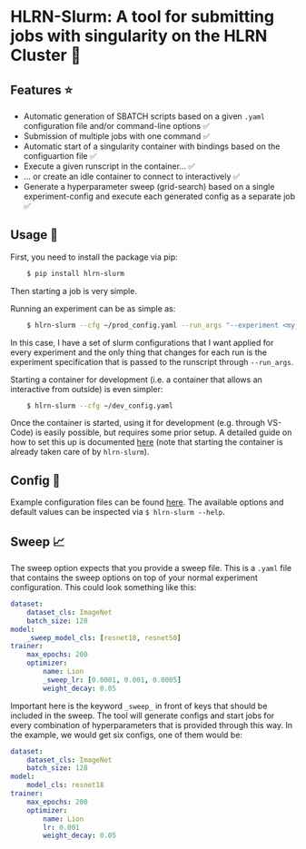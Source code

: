 # HLRN-Slurm: A tool for submitting jobs with singularity on the HLRN Cluster :hammer:



## Features :star:

- Automatic generation of SBATCH scripts based on a given `.yaml` configuration file and/or command-line options :white_check_mark:
- Submission of multiple jobs with one command :white_check_mark:
- Automatic start of a singularity container with bindings based on the configuartion file :white_check_mark:
- Execute a given runscript in the container... :white_check_mark:
- ... or create an idle container to connect to interactively :white_check_mark:
- Generate a hyperparameter sweep (grid-search) based on a single experiment-config and execute each generated config as a separate job :white_check_mark:


## Usage :rocket:
First, you need to install the package via pip:
```bash
    $ pip install hlrn-slurm
```


Then starting a job is very simple. 

Running an experiment can be as simple as:

```bash
    $ hlrn-slurm --cfg ~/prod_config.yaml --run_args "--experiment <my_experiment>"
```
In this case, I have a set of slurm configurations that I want applied for every experiment and the only thing that changes for each run is the experiment specification that is passed to the runscript through `--run_args`.

Starting a container for development (i.e. a container that allows an interactive from outside) is even simpler:

```bash
    $ hlrn-slurm --cfg ~/dev_config.yaml
```
Once the container is started, using it for development (e.g. through VS-Code) is easily possible, but requires some prior setup.
A detailed guide on how to set this up is documented [here](https://www.hlrn.de/doc/display/PUB/VS+Code) (note that starting the container is already taken care of by `hlrn-slurm`).

## Config :wrench:
Example configuration files can be found [here](./bin/example_configs/). 
The available options and default values can be inspected via `$ hlrn-slurm --help`.

## Sweep :chart_with_upwards_trend:
The sweep option expects that you provide a sweep file. This is a `.yaml` file that contains the sweep options on top of your normal experiment configuration. 
This could look something like this:
```yaml
dataset:
    dataset_cls: ImageNet
    batch_size: 128
model:
    _sweep_model_cls: [resnet18, resnet50]
trainer:
    max_epochs: 200 
    optimizer:
        name: Lion
        _sweep_lr: [0.0001, 0.001, 0.0005]
        weight_decay: 0.05
```
Important here is the keyword `_sweep_` in front of keys that should be included in the sweep. 
The tool will generate configs and start jobs for every combination of hyperparameters that is provided through this way.
In the example, we would get six configs, one of them would be:
```yaml
dataset:
    dataset_cls: ImageNet
    batch_size: 128
model:
    model_cls: resnet18
trainer:
    max_epochs: 200 
    optimizer:
        name: Lion
        lr: 0.001
        weight_decay: 0.05
```








